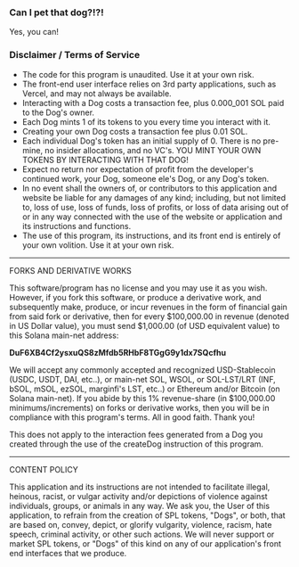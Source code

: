 ### Can I pet that dog?!?!

Yes, you can!

### Disclaimer / Terms of Service

- The code for this program is unaudited. Use it at your own risk.
- The front-end user interface relies on 3rd party applications, such as Vercel, and may not always be available.
- Interacting with a Dog costs a transaction fee, plus 0.000_001 SOL paid to the Dog's owner.
- Each Dog mints 1 of its tokens to you every time you interact with it.
- Creating your own Dog costs a transaction fee plus 0.01 SOL.
- Each individual Dog's token has an initial supply of 0. There is no pre-mine, no insider allocations, and no VC's. YOU MINT YOUR OWN TOKENS BY INTERACTING WITH THAT DOG!
- Expect no return nor expectation of profit from the developer's continued work, your Dog, someone ele's Dog, or any Dog's token.
- In no event shall the owners of, or contributors to this application
  and website be liable for any damages of any kind; including, but
  not limited to, loss of use, loss of funds, loss of profits, or loss
  of data arising out of or in any way connected with the use of the
  website or application and its instructions and functions.
- The use of this program, its instructions, and its front end is entirely of your own volition. Use it at your own risk.

---

FORKS AND DERIVATIVE WORKS

This software/program has no license and you may use it as you wish. However, if you fork this software, or produce a derivative work, and subsequently make, produce, or incur revenues in the form of financial gain from said fork or derivative, then for every $100,000.00 in revenue (denoted in US Dollar value), you must send $1,000.00 (of USD equivalent value) to this Solana main-net address: 

**DuF6XB4Cf2ysxuQS8zMfdb5RHbF8TGgG9y1dx7SQcfhu**

We will accept any commonly accepted and recognized USD-Stablecoin (USDC, USDT, DAI, etc..), or main-net SOL, WSOL, or SOL-LST/LRT (INF, bSOL, mSOL, ezSOL, marginfi's LST, etc..) or Ethereum and/or Bitcoin (on Solana main-net). If you abide by this 1% revenue-share (in $100,000.00 minimums/increments) on forks or derivative works, then you will be in compliance with this program's terms. All in good faith. Thank you!

This does not apply to the interaction fees generated from a Dog you created through the use of the createDog instruction of this program.

---

CONTENT POLICY

This application and its instructions are not intended to facilitate illegal, heinous, racist, or vulgar activity and/or depictions of violence against individuals, groups, or animals in any way. We ask you, the User of this application, to refrain from the creation of SPL tokens, "Dogs", or both, that are based on, convey, depict, or glorify vulgarity, violence, racism, hate speech, criminal activity, or other such actions. We will never support or market SPL tokens, or "Dogs" of this kind on any of our application's front end interfaces that we produce.